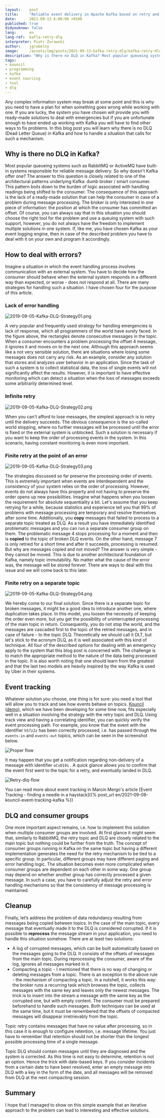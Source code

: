 ```yaml
---
layout:    post
title:     "Reliable event delivery in Apache Kafka based on retry and DLQ"
date:      2021-09-13 6:00:00 +0100
published: true
didyouknow: false
lang:      en
lang-ref:  kafla-retry-dlq
interpreter: Piotr Żurawski
author:    jgrobelny
image:     /assets/img/posts/2021-09-13-kafka-retry-dlq/kafka-retry-dlq4.png
description: "Why is there no DLQ in Kafka? Most popular queueing systems such as RabbitMQ or ActiveMQ have built-in systems responsible for reliable message delivery. So why doesn't Kafka offer one?"
tags:
- kouncil
- programming
- kafka
- event sourcing
- tool
- dlq
---
```


Any complex information system may break at some point and this is why you need to have a plan for when something goes wrong while working with one. If you are lucky, the system you have chosen will provide you with ready-made solutions to deal with emergencies but if you are unfortunate enough to have ended up working with Kafka you will have to find other ways to fix problems. In this blog post you will learn why there is no DLQ (Dead Letter Queue) in Kafka and how to handle a situation that calls for such a mechanism.


## Why is there no DLQ in Kafka?
Most popular queueing systems such as RabbitMQ or ActiveMQ have built-in systems responsible for reliable message delivery. So why doesn't Kafka offer one? The answer to this question is closely related to one of the architectural patterns underlying Kafka: dumb broker / smart consumer. This pattern boils down to the burden of logic associated with handling readings being shifted to the consumer. The consequence of this approach is the lack of a ready-made solution that can help the consumer in case of a problem during message processing. The broker is only interested in one piece of information: the position at which the consumer has committed an offset. Of course, you can always say that in this situation you should choose the right tool for the problem and use a queuing system with such support, however, you do not always have the freedom to implement multiple solutions in one system. If, like me, you have chosen Kafka as your event logging engine, then in case of the described problem you have to deal with it on your own and program it accordingly.

   
## How to deal with errors?
Imagine a situation in which the event handling process involves communication with an external system. You have to decide how the consumer should behave when the external system responds in a different way than expected, or worse - does not respond at all. There are many strategies for handling such a situation. I have chosen four for the purpose of this article.

### Lack of error handling

![2019-09-05-Kafka-DLQ-Strategy01.png](/assets/img/posts/2021-09-13-kafka-retry-dlq/kafka-retry-dlq1.png)

A very popular and frequently used strategy for handling emergencies is lack of response, which all programmers of the world have surely faced. In the figure above, the rectangles denote consecutive messages in the topic. When a consumer encounters a problem processing the offset 4 message, it ignores it and moves on to the next one. Although this approach seems like a not very sensible solution, there are situations where losing some messages does not carry any risk. As an example, consider any solution that stores and analyzes user behavior in an application. Since the task of such a system is to collect statistical data, the loss of single events will not significantly affect the results. However, it is important to have effective monitoring which can detect a situation when the loss of messages exceeds some arbitrarily determined level.

 
### Infinite retry

![2019-09-05-Kafka-DLQ-Strategy02.png](/assets/img/posts/2021-09-13-kafka-retry-dlq/kafka-retry-dlq2.png)

When you can't afford to lose messages, the simplest approach is to retry until the delivery succeeds. The obvious consequence is the so-called world stopping, where no further messages will be processed until the error is fixed or the external system is unblocked. Such a solution is necessary if you want to keep the order of processing events in the system. In this scenario, having constant monitoring is even more important.
 
### Finite retry at the point of an error

![2019-09-05-Kafka-DLQ-Strategy03.png](/assets/img/posts/2021-09-13-kafka-retry-dlq/kafka-retry-dlq3.png)

The strategies discussed so far preserve the processing order of events. This is extremely important when events are interdependent and the consistency of your system relies on the order of processing. However, events do not always have this property and not having to preserve the order opens up new possibilities. Imagine what happens when you loosen the requirement for absolute sequentiality a bit. Let's assume that you keep retrying for a while, because statistics and experience tell you that 99% of problems with message processing are temporary and resolve themselves after some time. Additionally, you **copy** messages that failed to process to a separate topic treated as DLQ. As a result you have immediately identified problematic messages and you can run a separate consumer group on them. The problematic message 4 stops processing for a moment and then is **copied** to the topic of broken DLQ events. On the other hand, message 7 is only retried for a short time and after it succeeds, processing is resumed. But why are messages copied and not moved? The answer is very simple - they cannot be moved. This is due to another architectural foundation of Kafka, namely topic immutability. No matter what the cause of the error was, the message will be stored forever. There are ways to deal with this issue and we will come back to this later.

### Finite retry on a separate topic


![2019-09-05-Kafka-DLQ-Strategy04.png](/assets/img/posts/2021-09-13-kafka-retry-dlq/kafka-retry-dlq4.png)

We hereby come to our final solution. Since there is a separate topic for broken messages, it might be a good idea to introduce another one, where duplication takes place. In this model, you loosen the necessity of keeping the order even more, but you get the possibility of uninterrupted processing of the main topic in return. Consequently, you do not stop the world, and the messages are cascaded first to the topic of the retried messages, and in case of failure - to the topic DLQ. Theoretically we should call it DLT, but let's stick to the acronym DLQ, as it is well associated with this kind of technique. All four of the described options for dealing with an emergency apply to the system that this blog post is concerned with. The challenge is to match the appropriate method to the nature of the data being processed in the topic. It is also worth noting that one should learn from the greatest and that the last two models are heavily inspired by the way Kafka is used by Uber in their systems.


## Event tracking
Whatever solution you choose, one thing is for sure: you need a tool that will allow you to track and see how events behave on topics. [Kouncil](https://github.com/consdata/kouncil) ([demo](https://kouncil-demo.web.app/#/topics)), which we have been developing for some time now, fits especially well in a situation involving the strategy with the retry topic and DLQ. Using track view and having a correlating identifier, you can quickly verify the event processing path. For example, you know that the event with the identifier `h57z2z` has been correctly processed, i.e. has passed through the `events-in` and `events-out` topics, which can be seen in the screenshot below.


![Proper flow](/assets/img/posts/2021-09-13-kafka-retry-dlq/kafka-retry-dlq5.png)

It may happen that you get a notification regarding non-delivery of a message with identifier `oCvD19i` . A quick glance allows you to confirm that the event first went to the topic for a retry, and eventually landed in DLQ.

![Retry-dlq-flow](/assets/img/posts/2021-09-13-kafka-retry-dlq/kafka-retry-dlq6.png)

You can read more about event tracking in Marcin Mergo's article [Event Tracking - finding a needle in a haystack]({% post_url en/2021-09-08-kouncil-event-tracking-kafka %})

## DLQ and consumer groups
One more important aspect remains, i.e. how to implement this solution when multiple consumer groups are involved. At first glance it might seem that, similarly to RabbitMQ, the retry topic and DLQ are closely related to the main topic but nothing could be further from the truth. The concept of consumer groups running in Kafka on the same topic but having a different implementation generates the need for the retry mechanism to be tied to a specific group. In particular, different groups may have different paging and error handling logic. The situation becomes even more complicated when consumer groups are dependent on each other in some way. One group may depend on whether another group has correctly processed a given message. In such a case, you have to carefully adjust the retry and error handling mechanisms so that the consistency of message processing is maintained.

## Cleanup
Finally, let’s address the problem of data redundancy resulting from messages being copied between topics. In the case of the main topic, every message that eventually made it to the DLQ is considered corrupted. If it is possible to **reprocess** the message stream in your application, you need to handle this situation somehow. There are at least two solutions: 

* A log of corrupted messages, which can be built automatically based on the messages going to the DLQ. It consists of the offsets of messages from the main topic. During reprocessing the consumer, aware of the log, ignores all messages marked in it. 
* Compacting a topic - I mentioned that there is no way of changing or deleting messages from a topic. There is an exception to the above rule - the mechanism of compacting a topic. In a nutshell, it works this way: the broker runs a recurring task which browses the topic, collects messages with the same key and leaves only the newest messages. The trick is to insert into the stream a message with the same key as the corrupted one, but with empty content. The consumer must be prepared beforehand to handle such messages. Both techniques can be used at the same time, but it must be remembered that the offsets of compacted messages will disappear irretrievably from the topic. 

Topic retry contains messages that have no value after processing, so in this case it is enough to configure retention, i.e. message lifetime. You just have to remember that retention should not be shorter than the longest possible processing time of a single message. 

Topic DLQ should contain messages until they are diagnosed and the system is corrected. As this time is not easy to determine, retention is not an option. Hence the trick with date-based keys. If you consider incidents from a certain date to have been resolved, enter an empty message into DLQ with a key in the form of the date, and all messages will be removed from DLQ at the next compacting session.

## Summary
I hope that I managed to show on this simple example that an iterative approach to the problem can lead to interesting and effective solutions.
